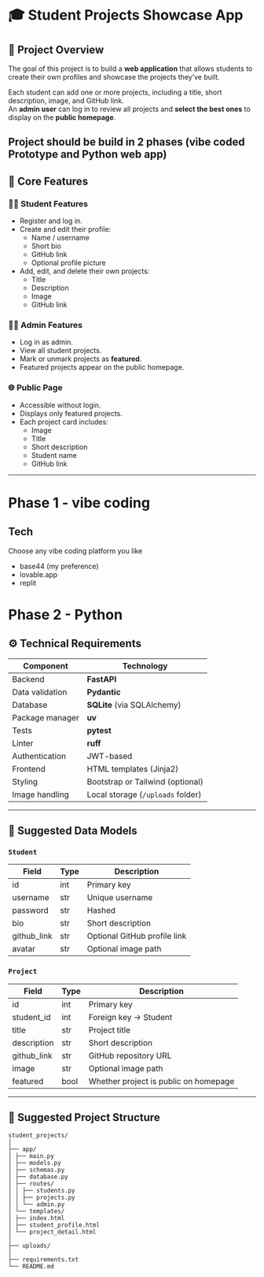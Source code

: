 # 🎓 Student Projects Showcase App

## 🧠 Project Overview

The goal of this project is to build a **web application** that allows students to create their own profiles and showcase the projects they’ve built.  

Each student can add one or more projects, including a title, short description, image, and GitHub link.  
An **admin user** can log in to review all projects and **select the best ones** to display on the **public homepage**.

Project should be build in 2 phases (vibe coded Prototype and Python web app)
---

## 🚀 Core Features

### 👩‍🎓 Student Features
- Register and log in.
- Create and edit their profile:
  - Name / username  
  - Short bio  
  - GitHub link  
  - Optional profile picture  
- Add, edit, and delete their own projects:
  - Title  
  - Description  
  - Image  
  - GitHub link  

### 🧑‍💼 Admin Features
- Log in as admin.  
- View all student projects.  
- Mark or unmark projects as **featured**.  
- Featured projects appear on the public homepage.

### 🌐 Public Page
- Accessible without login.  
- Displays only featured projects.  
- Each project card includes:
  - Image  
  - Title  
  - Short description  
  - Student name  
  - GitHub link  

---

# Phase 1 - vibe coding
## Tech
Choose any vibe coding platform you like
* base44 (my preference)
* lovable.app
* replit

# Phase 2 - Python  
## ⚙️ Technical Requirements 

| Component | Technology |
|------------|-------------|
| Backend | **FastAPI** |
| Data validation | **Pydantic** |
| Database | **SQLite** (via SQLAlchemy)|
| Package manager | **uv** |
| Tests | **pytest** |
| Linter | **ruff** |
| Authentication | JWT-based |
| Frontend | HTML templates (Jinja2) |
| Styling | Bootstrap or Tailwind (optional) |
| Image handling | Local storage (`/uploads` folder) |

---

## 🧩 Suggested Data Models

### `Student`
| Field | Type | Description |
|-------|------|-------------|
| id | int | Primary key |
| username | str | Unique username |
| password | str | Hashed |
| bio | str | Short description |
| github_link | str | Optional GitHub profile link |
| avatar | str | Optional image path |

### `Project`
| Field | Type | Description |
|-------|------|-------------|
| id | int | Primary key |
| student_id | int | Foreign key → Student |
| title | str | Project title |
| description | str | Short description |
| github_link | str | GitHub repository URL |
| image | str | Optional image path |
| featured | bool | Whether project is public on homepage |

---

## 📁 Suggested Project Structure
```
student_projects/
│
├── app/
│ ├── main.py
│ ├── models.py
│ ├── schemas.py
│ ├── database.py
│ ├── routes/
│ │ ├── students.py
│ │ ├── projects.py
│ │ └── admin.py
│ └── templates/
│ ├── index.html
│ ├── student_profile.html
│ └── project_detail.html
│
├── uploads/
│
├── requirements.txt
└── README.md
```
